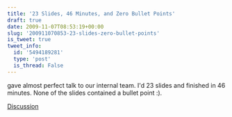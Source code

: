 ```yaml
---
title: '23 Slides, 46 Minutes, and Zero Bullet Points'
draft: true
date: 2009-11-07T08:53:19+00:00
slug: '200911070853-23-slides-zero-bullet-points'
is_tweet: true
tweet_info:
  id: '5494189281'
  type: 'post'
  is_thread: False
---
```




gave almost perfect talk to our internal team. I'd 23 slides and finished in 46 minutes. None of the slides contained a bullet point :).

[Discussion](https://x.com/sytelus/status/5494189281)
